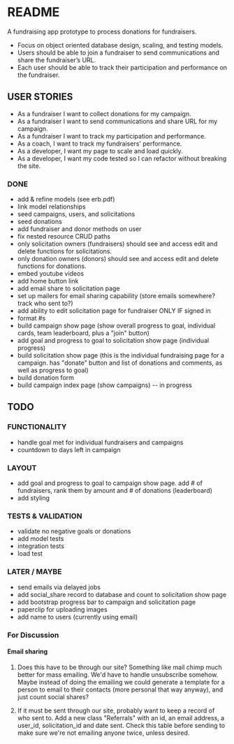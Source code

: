 # README
A fundraising app prototype to process donations for fundraisers.

* Focus on object oriented database design, scaling, and testing models.
* Users should be able to join a fundraiser to send communications and share the fundraiser’s URL.
* Each user should be able to track their participation and performance on the fundraiser.

## USER STORIES
* As a fundraiser I want to collect donations for my campaign.
* As a fundraiser I want to send communications and share URL for my campaign.
* As a fundraiser I want to track my participation and performance.
* As a coach, I want to track my fundraisers' performance.
* As a developer, I want my page to scale and load quickly.
* As a developer, I want my code tested so I can refactor without breaking the site.

### DONE
* add & refine models (see erb.pdf)
* link model relationships
* seed campaigns, users, and solicitations
* seed donations
* add fundraiser and donor methods on user
* fix nested resource CRUD paths
* only solicitation owners (fundraisers) should see and access edit and delete functions for solicitations.
* only donation owners (donors) should see and access edit and delete functions for donations.
* embed youtube videos
* add home button link
* add email share to solicitation page
* set up mailers for email sharing capability (store emails somewhere? track who sent to?)
* add ability to edit solicitation page for fundraiser ONLY IF signed in
* format #s
* build campaign show page (show overall progress to goal, individual cards, team leaderboard, plus a "join" button)
* add goal and progress to goal to solicitation show page (individual progress)
* build solicitation show page (this is the individual fundraising page for a campaign. has "donate" button and list of donations and comments, as well as progress to goal)
* build donation form
* build campaign index page (show campaigns) -- in progress

## TODO
### FUNCTIONALITY
* handle goal met for individual fundraisers and campaigns
* countdown to days left in campaign

### LAYOUT
* add goal and progress to goal to campaign show page. add # of fundraisers, rank them by amount and # of donations (leaderboard)
* add styling

### TESTS & VALIDATION
* validate no negative goals or donations
* add model tests
* integration tests
* load test

### LATER / MAYBE
* send emails via delayed jobs
* add social_share record to database and count to solicitation show page
* add bootstrap progress bar to campaign and solicitation page
* paperclip for uploading images
* add name to users (currently using email)

### For Discussion

#### Email sharing
1. Does this have to be through our site? Something like mail chimp much better for mass emailing. We'd have to handle unsubscribe somehow. Maybe instead of doing the emailing we could generate a template for a person to email to their contacts (more personal that way anyway), and just count social shares?

2. If it must be sent through our site, probably want to keep a record of who sent to. Add a new class "Referrals" with an id, an email address, a user_id, solicitation_id and date sent. Check this table before sending to make sure we're not emailing anyone twice, unless desired.
